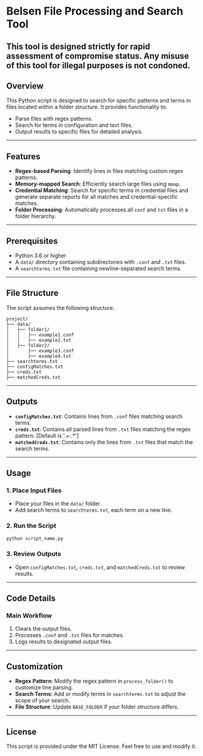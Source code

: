 # Belsen File Processing and Search Tool

## This tool is designed strictly for rapid assessment of compromise status. Any misuse of this tool for illegal purposes is not condoned.

## Overview
This Python script is designed to search for specific patterns and terms in files located within a folder structure. It provides functionality to:
- Parse files with regex patterns.
- Search for terms in configuration and text files.
- Output results to specific files for detailed analysis.

---

## Features
- **Regex-based Parsing**: Identify lines in files matching custom regex patterns.
- **Memory-mapped Search**: Efficiently search large files using `mmap`.
- **Credential Matching**: Search for specific terms in credential files and generate separate reports for all matches and credential-specific matches.
- **Folder Processing**: Automatically processes all `conf` and `txt` files in a folder hierarchy.

---

## Prerequisites
- Python 3.6 or higher
- A `data/` directory containing subdirectories with `.conf` and `.txt` files.
- A `searchterms.txt` file containing newline-separated search terms.

---

## File Structure
The script assumes the following structure:
```
project/
├── data/
│   ├── folder1/
│   │   ├── example1.conf
│   │   ├── example2.txt
│   ├── folder2/
│       ├── example3.conf
│       ├── example4.txt
├── searchterms.txt
├── configMatches.txt
├── creds.txt
├── matchedCreds.txt
```

---

## Outputs
- **`configMatches.txt`**: Contains lines from `.conf` files matching search terms.
- **`creds.txt`**: Contains all parsed lines from `.txt` files matching the regex pattern. [Default is '.+:.*']
- **`matchedCreds.txt`**: Contains only the lines from `.txt` files that match the search terms.

---

## Usage

### 1. Place Input Files
- Place your files in the `data/` folder.
- Add search terms to `searchterms.txt`, each term on a new line.

### 2. Run the Script
```bash
python script_name.py
```

### 3. Review Outputs
- Open `configMatches.txt`, `creds.txt`, and `matchedCreds.txt` to review results.

---

## Code Details

### Main Workflow
1. Clears the output files.
2. Processes `.conf` and `.txt` files for matches.
3. Logs results to designated output files.

---

## Customization
- **Regex Pattern**: Modify the regex pattern in `process_folder()` to customize line parsing.
- **Search Terms**: Add or modify terms in `searchterms.txt` to adjust the scope of your search.
- **File Structure**: Update `BASE_FOLDER` if your folder structure differs.

---

## License
This script is provided under the MIT License. Feel free to use and modify it.
